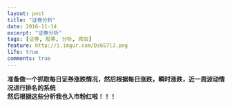 ```yaml
---
layout: post
title: "证券分析"
date: 2016-11-14
excerpt: "证券分析"
tags: [证券, 股票, 分析, 爬虫]
feature: http://i.imgur.com/Ds6S7lJ.png
life: true
comments: true
---
```


**准备做一个抓取每日证券涨跌情况，然后根据每日涨跌，瞬时涨跌，近一周波动情况进行排名的系统<br/>**
**然后根据这些分析我也入市粉红啦！！！**
